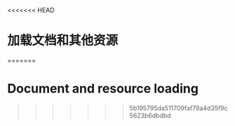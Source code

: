 <<<<<<< HEAD
# 加载文档和其他资源
=======

# Document and resource loading
>>>>>>> 5b195795da511709faf79a4d35f9c5623b6dbdbd
